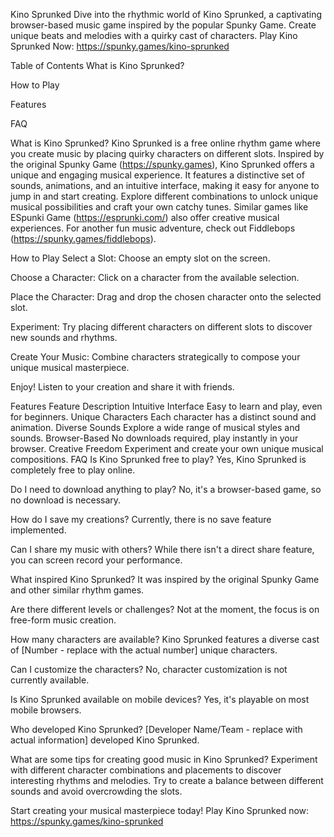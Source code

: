 Kino Sprunked
Dive into the rhythmic world of Kino Sprunked, a captivating browser-based music game inspired by the popular Spunky Game. Create unique beats and melodies with a quirky cast of characters. Play Kino Sprunked Now: https://spunky.games/kino-sprunked

Table of Contents
What is Kino Sprunked?

How to Play

Features

FAQ

What is Kino Sprunked? <a name="what-is-kino-sprunked"></a>
Kino Sprunked is a free online rhythm game where you create music by placing quirky characters on different slots. Inspired by the original Spunky Game (https://spunky.games), Kino Sprunked offers a unique and engaging musical experience. It features a distinctive set of sounds, animations, and an intuitive interface, making it easy for anyone to jump in and start creating. Explore different combinations to unlock unique musical possibilities and craft your own catchy tunes. Similar games like ESpunki Game (https://esprunki.com/) also offer creative musical experiences. For another fun music adventure, check out Fiddlebops (https://spunky.games/fiddlebops).

How to Play <a name="how-to-play"></a>
Select a Slot: Choose an empty slot on the screen.

Choose a Character: Click on a character from the available selection.

Place the Character: Drag and drop the chosen character onto the selected slot.

Experiment: Try placing different characters on different slots to discover new sounds and rhythms.

Create Your Music: Combine characters strategically to compose your unique musical masterpiece.

Enjoy! Listen to your creation and share it with friends.

Features <a name="features"></a>
Feature	Description
Intuitive Interface	Easy to learn and play, even for beginners.
Unique Characters	Each character has a distinct sound and animation.
Diverse Sounds	Explore a wide range of musical styles and sounds.
Browser-Based	No downloads required, play instantly in your browser.
Creative Freedom	Experiment and create your own unique musical compositions.
FAQ <a name="faq"></a>
Is Kino Sprunked free to play? Yes, Kino Sprunked is completely free to play online.

Do I need to download anything to play? No, it's a browser-based game, so no download is necessary.

How do I save my creations? Currently, there is no save feature implemented.

Can I share my music with others? While there isn't a direct share feature, you can screen record your performance.

What inspired Kino Sprunked? It was inspired by the original Spunky Game and other similar rhythm games.

Are there different levels or challenges? Not at the moment, the focus is on free-form music creation.

How many characters are available? Kino Sprunked features a diverse cast of [Number - replace with the actual number] unique characters.

Can I customize the characters? No, character customization is not currently available.

Is Kino Sprunked available on mobile devices? Yes, it's playable on most mobile browsers.

Who developed Kino Sprunked? [Developer Name/Team - replace with actual information] developed Kino Sprunked.

What are some tips for creating good music in Kino Sprunked? Experiment with different character combinations and placements to discover interesting rhythms and melodies. Try to create a balance between different sounds and avoid overcrowding the slots.

Start creating your musical masterpiece today! Play Kino Sprunked now: https://spunky.games/kino-sprunked
